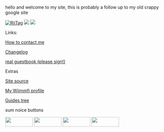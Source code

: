 hello and welcome to my site, this is probably a follow up to my old crappy google site


<a href="https://tag.rc24.xyz/user/876190978065719326"><img src="https://tag.rc24.xyz/876190978065719326/tag.png" alt="RiiTag" /></a> <a href='http://internetometer.com/give/50032'><img src='http://internetometer.com/imagesmall/50032.png'/></a> <a href='http://internetometer.com/give/50032'><img src='http://internetometer.com/image/50032.png'/></a>

Links:

[How to contact me](https://idkwhereisthisname.github.io/contact)

[Changelog](https://idkwhereisthisname.github.io/changelog)

<a href="http://users2.smartgb.com/g/g.php?a=s&i=g26-39299-a4">real guestbook (please sign!)</a>

Extras

[Site source](https://github.com/idkwhereisthisname/idkwhereisthisname.github.io)

[My Wiimmfi profile](https://wiimmfi.de/xview/mkw-profiles/pgprd9JdfS9W7Y4iWFUR)

[Guides tree](https://idkwhereisthisname.github.io/guides/guidetree)

sum noice buttons

<a href="https://discord.gg/c9zpWSUxGG"> <img src="https://donut.eu.org/img/88x31/wii_super_cool.png" width="88" height="31"></img></a> <a href="https://tag.rc24.xyz/user/876190978065719326"> <img src="https://donut.eu.org/img/88x31/riitag.png" width="88" height="31"></img></a> <a href="https://wiimmfi.de"> <img src="https://donut.eu.org/img/88x31/wiimmfi.png" width="88" height="31"></a> <a href="https://donut.eu.org/"> <img src="https://donut.eu.org/img/88x31/emsite.png" width="88" height="31"></img></a>
